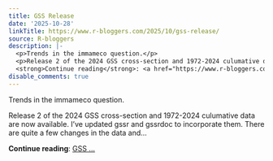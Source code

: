 ```yaml
---
title: GSS Release
date: '2025-10-28'
linkTitle: https://www.r-bloggers.com/2025/10/gss-release/
source: R-bloggers
description: |-
  <p>Trends in the immameco question.</p>
  <p>Release 2 of the 2024 GSS cross-section and 1972-2024 culumative data are now available. I’ve updated gssr and gssrdoc to incorporate them. There are quite a few changes in the data and...</p>
  <strong>Continue reading</strong>: <a href="https://www.r-bloggers.com/2025/10/gss-release/">GSS ...
disable_comments: true
---
```

<p>Trends in the immameco question.</p>
<p>Release 2 of the 2024 GSS cross-section and 1972-2024 culumative data are now available. I’ve updated gssr and gssrdoc to incorporate them. There are quite a few changes in the data and...</p>
<strong>Continue reading</strong>: <a href="https://www.r-bloggers.com/2025/10/gss-release/">GSS ...